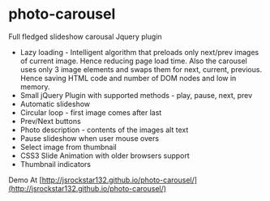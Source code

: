 photo-carousel
==============

Full fledged slideshow carousal Jquery plugin

* Lazy loading - Intelligent algorithm that preloads only next/prev images of current image. Hence reducing page load time. Also the carousel uses only 3 image elements   and swaps them for next, current, previous. Hence saving HTML code and number of DOM nodes and low in memory.
* Small jQuery Plugin with supported methods - play, pause, next, prev
* Automatic slideshow
* Circular loop - first image comes after last
* Prev/Next buttons
* Photo description - contents of the images alt text
* Pause slideshow when user mouse overs
* Select image from thumbnail
* CSS3 Slide Animation with older browsers support
* Thumbnail indicators

Demo At [http://jsrockstar132.github.io/photo-carousel/](http://jsrockstar132.github.io/photo-carousel/)
